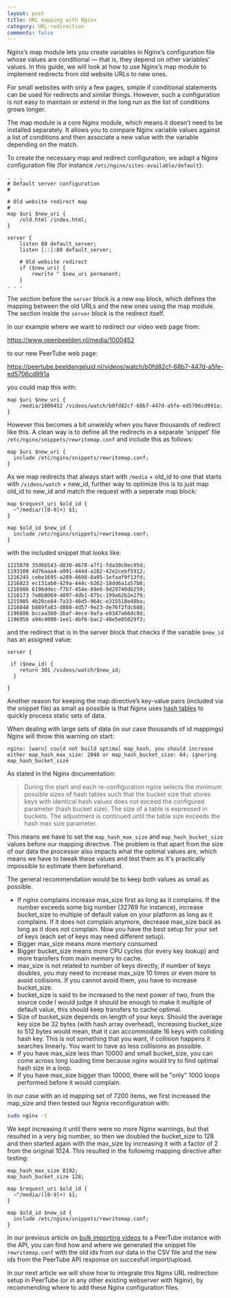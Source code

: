 ```yaml
---
layout: post
title: URL mapping with Nginx
category: URL-redirection
comments: false
---
```


Nginx’s map module lets you create variables in Nginx’s configuration file whose values are conditional — that is, they depend on other variables’ values. In this guide, we will look at how to use Nginx’s map module to implement redirects from old website URLs to new ones.

<!--more-->

For small websites with only a few pages, simple if conditional statements can be used for redirects and similar things. However, such a configuration is not easy to maintain or extend in the long run as the list of conditions grows longer.

The map module is a core Nginx module, which means it doesn’t need to be installed separately. It allows you to compare Nginx variable values against a list of conditions and then associate a new value with the variable depending on the match.

To create the necessary map and redirect configuration, we adapt a Nginx configuration file (for instance `/etc/nginx/sites-available/default`):

```
. . .
# Default server configuration
#

# Old website redirect map
#
map $uri $new_uri {
    /old.html /index.html;
}

server {
    listen 80 default_server;
    listen [::]:80 default_server;

    # Old website redirect
    if ($new_uri) {
        rewrite ^ $new_uri permanent;
    }
. . .
```
The section before the `server` block is a new `map` block, which defines the mapping between the old URLs and the new ones using the map module. The section inside the `server` block is the redirect itself.

In our example where we want to redirect our video web page from:

https://www.openbeelden.nl/media/1000452

to our new PeerTube web page:

https://peertube.beeldengeluid.nl/videos/watch/b0fd82cf-68b7-447d-a5fe-ed5706cd991a

you could map this with:

```
map $uri $new_uri {
    /media/1000452 /videos/watch/b0fd82cf-68b7-447d-a5fe-ed5706cd991a;
}
```

However this becomes a bit unwieldy when you have thousands of redirect like this. A clean way is to define all the redirects in a separate 'snippet' file `/etc/nginx/snippets/rewritemap.conf` and include this as follows:

```
map $uri $new_uri {
  include /etc/nginx/snippets/rewritemap.conf;
}
```

As we map redirects that always start with `/media` + old_id to one that starts with `/videos/watch` + new_id, further way to optimize this is to just map old_id to new_id and match the request with a seperate map block:

```
map $request_uri $old_id {
  ~^/media/([0-9]+) $1;
}

map $old_id $new_id {
  include /etc/nginx/snippets/rewritemap.conf;
}
```

with the included snippet that looks like:

```
1215870 35d6b543-d830-4678-a7f1-fda30c0ec95d;
1193100 4d76aaa4-a991-444d-a282-42e2cebf5912;
1216245 cebe1695-a289-4698-8a95-1efaaf9f13fd;
1216823 ec131ab0-429a-444c-b262-18dd6a1a57b8;
1216986 6196ddec-f7b7-454e-89e6-9d29740db259;
1216173 7e8b8069-4897-4db1-875c-199a62b2e279;
1215985 4b28ce84-7a33-46d5-964c-e315518e48ba;
1216848 b889fa83-d860-4d57-9e23-de76f2fdc688;
1196886 bccaa3b0-3baf-4ece-9afa-e0347a66dc0d;
1196956 a94c4000-1ee1-4bf6-bac2-40e5e05029f3;
```

and the redirect that is in the server block that checks if the variable `$new_id` has an assigned value:

```
server {
	
 if ($new_id) {
    return 301 /videos/watch/$new_id;
  }

}
```

Another reason for keeping the map directive’s key-value pairs (included via the snippet file) as small as possible is that Nginx uses [hash tables](https://nginx.org/en/docs/hash.html) to quickly process static sets of data.

When dealing with large sets of data (in our case thousands of id mappings) Nginx will throw this warning on start:

```
nginx: [warn] could not build optimal map_hash, you should increase either map_hash_max_size: 2048 or map_hash_bucket_size: 64; ignoring map_hash_bucket_size
```

As stated in the Nginx documentation:

> During the start and each re-configuration nginx selects the minimum possible sizes of hash tables such that the bucket size that stores keys with identical hash values does not exceed the configured parameter (hash bucket size). The size of a table is expressed in buckets. The adjustment is continued until the table size exceeds the hash max size parameter.

This means we have to set the `map_hash_max_size` and `map_hash_bucket_size` values before our mapping directive. The problem is that apart from the size of our data the processor also impacts what the optimal values are, which means we have to tweak these values and test them as it's practically impossible to estimate them beforehand.

The general recommendation would be to keep both values as small as possible.

* If nginx complains increase max_size first as long as it complains. If the number exceeds some big number (32769 for instance), increase bucket_size to multiple of default value on your platform as long as it complains. If it does not complain anymore, decrease max_size back as long as it does not complain. Now you have the best setup for your set of keys (each set of keys may need different setup).
* Bigger max_size means more memory consumed
* Bigger bucket_size means more CPU cycles (for every key lookup) and more transfers from main memory to cache.
* max_size is not related to number of keys directly, if number of keys doubles, you may need to increase max_size 10 times or even more to avoid collisions. If you cannot avoid them, you have to increase bucket_size.
* bucket_size is said to be increased to the next power of two, from the source code I would judge it should be enough to make it multiple of default value, this should keep transfers to cache optimal.
* Size of bucket_size depends on length of your keys. Should the average key size be 32 bytes (with hash array overhead), increasing bucket_size to 512 bytes would mean, that it can accommodate 16 keys with colliding hash key. This is not something that you want, if collision happens it searches linearly. You want to have as less collisions as possible.
* If you have max_size less than 10000 and small bucket_size, you can come across long loading time because nginx would try to find optimal hash size in a loop.
* If you have max_size bigger than 10000, there will be "only" 1000 loops performed before it would complain.

In our case with an id mapping set of 7200 items, we first increased the map_size and then tested our Ngnix reconfiguration with:

```sh
sudo nginx -t
```

We kept increasing it until there were no more Nginx warnings, but that resulted in a very big number, so then we doubled the bucket_size to 128 and then started again with the max_size by increasing it with a factor of 2 from the original 1024. This resulted in the following mapping directive after testing:

```
map_hash_max_size 8192;
map_hash_bucket_size 128;

map $request_uri $old_id {
  ~^/media/([0-9]+) $1;
}

map $old_id $new_id {
  include /etc/nginx/snippets/rewritemap.conf;
}
```

In our previous article on [bulk importing videos](https://beeldengeluid.github.io/extending-peertube/migration/2021/07/06/importing-videos-with-the-api.html) to a PeerTube instance with the API, you can find how and where we generated the snippet file `rewritemap.conf` with the old ids from our data in the CSV file and the new ids from the PeerTube API response on succesfull import/upload.

In our next article we will show how to integrate this Nginx URL redirection setup in PeerTube (or in any other existing webserver with Nginx), by recommending where to add these Nginx configuration files.
